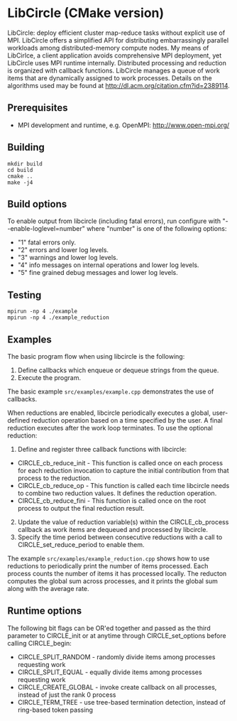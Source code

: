 # LibCircle (CMake version)

LibCircle: deploy efficient cluster map-reduce tasks without explicit use of MPI. LibCircle offers a simplified API for distributing embarrassingly parallel workloads among distributed-memory compute nodes. My means of LibCirlce, a client application avoids comprehensive MPI deployment, yet LibCircle uses MPI runtime internally. Distributed processing and reduction is organized with callback functions. LibCircle manages a queue of work items that are dynamically assigned to work processes. Details on the algorithms used may be found at <http://dl.acm.org/citation.cfm?id=2389114>.

## Prerequisites

* MPI development and runtime, e.g. OpenMPI: <http://www.open-mpi.org/>

## Building

```
mkdir build
cd build
cmake ..
make -j4
```

## Build options

To enable output from libcircle (including fatal errors), run configure with
"--enable-loglevel=number" where "number" is one of the following options:

* "1" fatal errors only.
* "2" errors and lower log levels.
* "3" warnings and lower log levels.
* "4" info messages on internal operations and lower log levels.
* "5" fine grained debug messages and lower log levels.

## Testing

```
mpirun -np 4 ./example
mpirun -np 4 ./example_reduction
```

## Examples

The basic program flow when using libcircle is the following:

1. Define callbacks which enqueue or dequeue strings from the queue.
2. Execute the program.

The basic example `src/examples/example.cpp` demonstrates the use of callbacks.

When reductions are enabled, libcircle periodically executes a global,
user-defined reduction operation based on a time specified by the user.
A final reduction executes after the work loop terminates.
To use the optional reduction:

1. Define and register three callback functions with libcircle:
 * CIRCLE_cb_reduce_init - This function is called once on each process for each reduction invocation to capture the initial contribution from that process to the reduction.
 * CIRCLE_cb_reduce_op - This function is called each time libcircle needs to combine two reduction values.  It defines the reduction operation.
 * CIRCLE_cb_reduce_fini - This function is called once on the root process to output the final reduction result.
2. Update the value of reduction variable(s) within the CIRCLE_cb_process callback as work items are dequeued and processed by libcircle.
3. Specify the time period between consecutive reductions with a call to CIRCLE_set_reduce_period to enable them.

The example `src/examples/example_reduction.cpp` shows how to use reductions to periodically print
the number of items processed. Each process counts the number of items it has processed locally.
The reducton computes the global sum across processes, and it prints the global sum along with the average rate.

## Runtime options

The following bit flags can be OR'ed together and passed as the third
parameter to CIRCLE_init or at anytime through CIRCLE_set_options before
calling CIRCLE_begin:

* CIRCLE_SPLIT_RANDOM - randomly divide items among processes requesting work
* CIRCLE_SPLIT_EQUAL - equally divide items among processes requesting work
* CIRCLE_CREATE_GLOBAL - invoke create callback on all processes, instead of just the rank 0 process
* CIRCLE_TERM_TREE - use tree-based termination detection, instead of ring-based token passing

